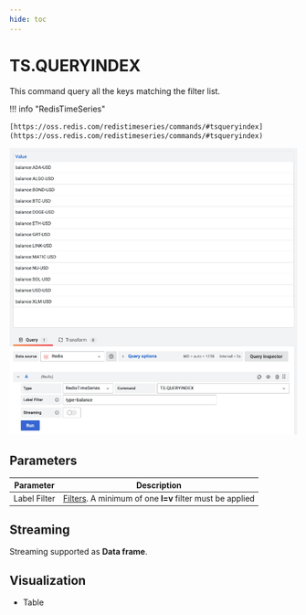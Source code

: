 ```yaml
---
hide: toc
---
```


# TS.QUERYINDEX

This command query all the keys matching the filter list.

!!! info "RedisTimeSeries"

    [https://oss.redis.com/redistimeseries/commands/#tsqueryindex](https://oss.redis.com/redistimeseries/commands/#tsqueryindex)

![TS.QUERYINDEX](../../images/redis-datasource/commands/ts-queryindex.png)

## Parameters

| Parameter    | Description                                                                                                           |
| ------------ | --------------------------------------------------------------------------------------------------------------------- |
| Label Filter | [Filters](https://oss.redis.com/redistimeseries/commands/#filtering). A minimum of one **l=v** filter must be applied |

## Streaming

Streaming supported as **Data frame**.

## Visualization

- Table
